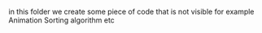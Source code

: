 in this folder we create some piece of code that is not visible 
for example 
        Animation
        Sorting algorithm etc
        